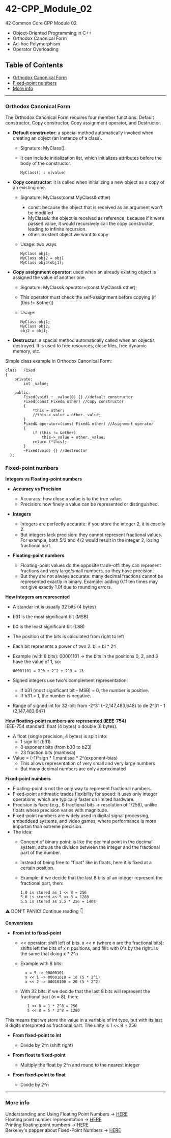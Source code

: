 # 42-CPP_Module_02
42 Common Core CPP Module 02.  
- Object-Oriented Programming in C++
- Orthodox Canonical Form
- Ad-hoc Polymorphism
- Operator Overloading

## Table of Contents
- [Orthodox Canonical Form](#orthodox-canonical-form)
- [Fixed-point numbers](#fixed-point-numbers)
- [More info](#more-info)

----------------------------------------

### Orthodox Canonical Form
The Orthodox Canonical Form requires four member functions: Default constructor, Copy constructor, Copy assignment operator, and Destructor.
- **Default constructor**: a special method automatically invoked when creating an object (an instance of a class).
  - Signature: MyClass().
  - It can include initialization list, which initializes attributes before the body of the constructor.
    
        MyClass() : x(value)
    
- **Copy constructor**: it is called when initializing a new object as a copy of an existing one.
    - Signature: MyClass(const MyClass& other)
      - const: because the object that is received as an argument won't be modified
      - MyClass&: the object is received as reference, because if it were passed value, it would recursively call the copy constructor, leading to infinite recursion.
      - other: existent object we want to copy
  - Usage: two ways
    
        MyClass obj1;
        MyClass obj2 = obj1
        MyClass obj3(obj1);

- **Copy assignment operator**: used when an already existing object is assigned the value of another one.
    - Signature: MyClass& operator=(const MyClass& other);
    - This operator must check the self-assignment before copying (if (this != &other))
    - Usage:
      
          MyClass obj1;
          MyClass obj2;
          obj2 = obj1;
    
- **Destructor**: a special method automatically called when an objectis destroyed. It is used to free resources, close files, free dynamic memory, etc.

Simple class example in Orthodox Canonical Form:

    class   Fixed
    {
    	private:
    		int _value;
    		
    	public:
    		Fixed(void) : _value(0) {} //default constructor
    		Fixed(const Fixed& other) //Copy constructor
            {
                *this = other;
                //this->_value = other._value;
            }
    		Fixed& operator=(const Fixed& other) //Asignment operator
            {
                if (this != &other)
                    this->_value = other._value;
                return (*this);
            }
            ~Fixed(void) {} //destructor
      };



### Fixed-point numbers

**Integers vs Floating-point numbers**
- **Accuracy vs Precision**
  - Accuracy: how close a value is to the true value.
  - Precision: how finely a value can be represented or distinguished.

- **Integers**
  - Integers are perfectly accurate: if you store the integer 2, it is exactly 2.
  - But integers lack precision: they cannot represent fractional values. For example, both 5/2 and 4/2 would result in the integer 2, losing fractional part.

- **Floating-point numbers**
  - Floating-point values do the opposite trade-off: they can represent fractions and very large/small numbers, so they have precision.
  - But they are not always accurate: many decimal fractions cannot be represented exactly in binary. Example: adding 0.1f ten times may not give exactly 1.0f due to rounding errors.

**How integers are represented**
- A standar int is usually 32 bits (4 bytes)
- b31 is the most significant bit (MSB)
- b0 is the least significant bit (LSB)
- The position of the bits is calculated from right to left
- Each bit represents a power of two 2: bi = bi * 2^i
- Example (with 8 bits): 00001101 -> the bits in the positions 0, 2, and 3 have the value of 1, so:

      00001101 = 2^0 + 2^2 + 2^3 = 13

- Signed integers use two's complement representation:
  - If b31 (most significant bit - MSB) = 0, the number is positive.
  - If b31 = 1, the number is negative. 
- Range of signed int for 32-bit: from -2^31 (−2,147,483,648) to de 2^31 - 1 (2,147,483,647)

**How floating-point numbers are represented (IEEE-754)**  
IEEE-754 standard: float (4 bytes) o double (8 bytes). 
- A float (single precision, 4 bytes) is split into: 
  - 1 sign bit (b31)
  - 8 exponent bits (from b30 to b23)
  - 23 fraction bits (mantissa)
- Value = (-1)^sign * 1.mantissa * 2^(exponent-bias)
  - This allows representation of very small and very large numbers
  - But many decimal numbers are only approximated

**Fixed-point numbers**  
- Floating-point is not the only way to represent fractional numbers.
- Fixed-point arithmetic trades flexibility for speed: it uses only integer operations, which are typically faster on limited hardware.
- Precision is fixed (e.g., 8 fractional bits -> resolution of 1/256), unlike floats where precision varies with magnitude.
- Fixed-point numbers are widely used in digital signal processing, embeddeed systems, and video games, where performance is more importan than extreme precision.
- The idea:
  - Concept of binary point: is like the decimal point in the decimal system, acts as the division between the integer and the fractional part of the number.
  - Instead of being free to "float" like in floats, here it is fixed at a certain position.
  - Example: if we decide that the last 8 bits of an integer represent the fractional part, then:
    
        1.0 is stored as 1 << 8 = 256
        5.0 is stored as 5 << 8 = 1280
        5.5 is stored as 5.5 * 256 = 1408

⚠️ DON'T PANIC! Continue reading 👇

**Conversions**
- **From int to fixed-point**
  - << operator: shift left of bits. x << n (where n are the fractional bits): shifts left the bits of x n positions, and fills with 0's by the right. Is the same that doing x * 2^n
  - Example with 8 bits:
  
          x = 5 -> 00000101
          x << 1 -> 00001010 = 10 (5 * 2^1)
          x << 2 -> 00010100 = 20 (5 * 2^2)
    
  - With 32 bits: if we decide that the last 8 bits will represent the fractional part (n = 8), then:

           1 << 8 = 1 * 2^8 = 256
           5 << 8 = 5 * 2^8 = 1280

This means that we store the value in a variable of int type, but with its last 8 digits interpreted as fractional part. The unity is 1 << 8 = 256

- **From fixed-point to int**
  - Divide by 2^n (shift right)

- **From float to fixed-point**
  - Multiply the float by 2^n and round to the nearest integer

- **From fixed-point to float**
  - Divide by 2^n

------------------

### More info

Understanding and Using Floating Point Numbers &rarr; [HERE](https://www.cprogramming.com/tutorial/floating_point/understanding_floating_point.html)  
Floating point number representation &rarr; [HERE](https://www.cprogramming.com/tutorial/floating_point/understanding_floating_point_representation.html)  
Printing floating point numbers &rarr; [HERE](https://www.cprogramming.com/tutorial/floating_point/understanding_floating_point_printing.html)  
Berkeley's papper about Fixed-Point Numbers &rarr; [HERE](https://web.archive.org/web/20231224143018/https://inst.eecs.berkeley.edu/~cs61c/sp06/handout/fixedpt.html)
